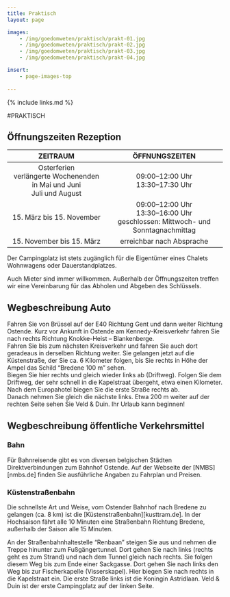 ```yaml
---
title: Praktisch
layout: page

images:
    - /img/goedomweten/praktisch/prakt-01.jpg
    - /img/goedomweten/praktisch/prakt-02.jpg
    - /img/goedomweten/praktisch/prakt-03.jpg
    - /img/goedomweten/praktisch/prakt-04.jpg

insert:
    - page-images-top
    
---
```


{% include links.md %}

#PRAKTISCH


## Öffnungszeiten Rezeption

ZEITRAUM                        | ÖFFNUNGSZEITEN      | 
:------------------------------:|:-----------:|
Osterferien<br>verlängerte Wochenenden in Mai und Juni<br>Juli und August               |09:00–12:00 Uhr<br>13:30–17:30 Uhr
15. März bis 15. November        |09:00–12:00 Uhr<br>13:30–16:00 Uhr<br>geschlossen: Mittwoch- und Sonntagnachmittag
15. November bis 15. März        |erreichbar nach Absprache     


Der Campingplatz ist stets zugänglich für die Eigentümer eines Chalets Wohnwagens oder Dauerstandplatzes.

Auch Mieter sind immer willkommen. Außerhalb der Öffnungszeiten treffen wir eine Vereinbarung für das Abholen und Abgeben des Schlüssels.


## Wegbeschreibung Auto
Fahren Sie von Brüssel auf der E40 Richtung Gent und dann weiter Richtung Ostende. Kurz vor Ankunft in Ostende am Kennedy-Kreisverkehr fahren Sie nach rechts Richtung Knokke-Heist – Blankenberge.<br>
Fahren Sie bis zum nächsten Kreisverkehr und fahren Sie auch dort geradeaus in derselben Richtung weiter. Sie gelangen jetzt auf die Küstenstraße, der Sie ca. 6 Kilometer folgen, bis Sie rechts in Höhe der Ampel das Schild “Bredene 100 m” sehen.<br> 
Biegen Sie hier rechts und gleich wieder links ab (Driftweg). Folgen Sie dem Driftweg, der sehr schnell in die Kapelstraat übergeht, etwa einen Kilometer. Nach dem Europahotel biegen Sie die erste Straße rechts ab.<br>
Danach nehmen Sie gleich die nächste links. Etwa 200 m weiter auf der rechten Seite sehen Sie Veld & Duin. Ihr Urlaub kann beginnen!

## Wegbeschreibung öffentliche Verkehrsmittel


### Bahn
Für Bahnreisende gibt es von diversen belgischen Städten Direktverbindungen zum Bahnhof Ostende. Auf der Webseite der [NMBS][nmbs.de] finden Sie ausführliche Angaben zu Fahrplan und Preisen.

### Küstenstraßenbahn
Die schnellste Art und Weise, vom Ostender Bahnhof nach Bredene zu gelangen (ca. 8 km) ist die [Küstenstraßenbahn][kusttram.de]. In der Hochsaison fährt alle 10 Minuten eine Straßenbahn Richtung Bredene, außerhalb der Saison alle 15 Minuten.<br>

An der Straßenbahnhaltestelle “Renbaan” steigen Sie aus und nehmen die Treppe hinunter zum Fußgängertunnel. Dort gehen Sie nach links (rechts geht es zum Strand) und nach dem Tunnel gleich nach rechts. Sie folgen diesem Weg bis zum Ende einer Sackgasse. Dort gehen Sie nach links den Weg bis zur Fischerkapelle (Visserskapel). Hier biegen Sie nach rechts in die Kapelstraat ein. Die erste Straße links ist die Koningin Astridlaan. Veld & Duin ist der erste Campingplatz auf der linken Seite.


